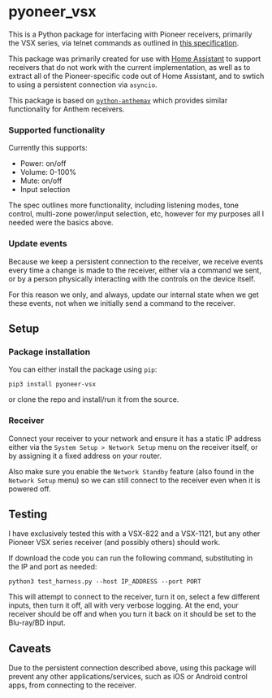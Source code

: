 # pyoneer_vsx
This is a Python package for interfacing with Pioneer receivers, primarily the VSX series, via telnet commands as outlined in [this specification](https://www.pioneerelectronics.com/StaticFiles/PUSA/Files/Home%20Custom%20Install/VSX-1120-K-RS232.PDF). 

This package was primarily created for use with [Home Assistant](https://www.home-assistant.io) to support receivers that do not work with the current implementation, as well as to extract all of the Pioneer-specific code out of Home Assistant, and to swtich to using a persistent connection via `asyncio`.

This package is based on [`python-anthemav`](https://github.com/nugget/python-anthemav) which provides similar functionality for Anthem receivers.

### Supported functionality

Currently this supports:
 - Power: on/off
 - Volume: 0-100%
 - Mute: on/off
 - Input selection

 The spec outlines more functionality, including listening modes, tone control, multi-zone power/input selection, etc, however for my purposes all I needed were the basics above.

### Update events

Because we keep a persistent connection to the receiver, we receive events every time a change is made to the receiver, either via a command we sent, or by a person physically interacting with the controls on the device itself.

For this reason we only, and always, update our internal state when we get these events, not when we initially send a command to the receiver.

## Setup

### Package installation

You can either install the package using `pip`:
```
pip3 install pyoneer-vsx
```

or clone the repo and install/run it from the source.

### Receiver

Connect your receiver to your network and ensure it has a static IP address either via the `System Setup > Network Setup` menu on the receiver itself, or by assigning it a fixed address on your router.

Also make sure you enable the `Network Standby` feature (also found in the `Network Setup` menu) so we can still connect to the receiver even when it is powered off.

## Testing

I have exclusively tested this with a VSX-822 and a VSX-1121, but any other Pioneer VSX series receiver (and possibly others) should work.

If download the code you can run the following command, substituting in the IP and port as needed:
```
python3 test_harness.py --host IP_ADDRESS --port PORT
```

This will attempt to connect to the receiver, turn it on, select a few different inputs, then turn it off, all with very verbose logging. At the end, your receiver should be off and when you turn it back on it should be set to the Blu-ray/BD input.

## Caveats

Due to the persistent connection described above, using this package will prevent any other applications/services, such as iOS or Android control apps, from connecting to the receiver. 